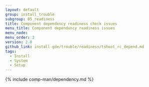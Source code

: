 ```yaml
---
layout: default
group: install_trouble
subgroup: 05_readiness
title: Component dependency readiness check issues
menu_title: Component dependency readiness issues
menu_node:
menu_order: 3
version: 2.0
github_link: install-gde/trouble/readiness/tshoot_rc_depend.md
tags:
  - Install
  - System
  - Setup
---
```


{% include comp-man/dependency.md %}
